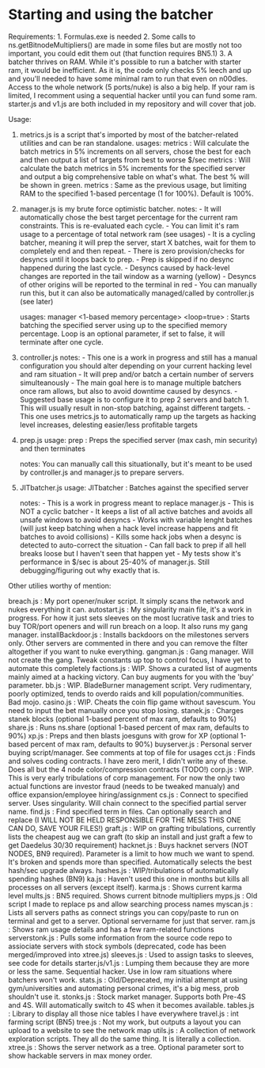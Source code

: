 Starting and using the batcher
==============================

Requirements:
	1. Formulas.exe is needed
	2. Some calls to ns.getBitnodeMultipliers() are made in some files but are mostly not too important, you could edit them out (that function requires BN5.1)
	3. A batcher thrives on RAM. While it's possible to run a batcher with starter ram, it would be inefficient. As it is, the code only checks 5% leech and up and you'll needed
	   to have some minimal ram to run that even on n00dles. Access to the whole network (5 ports/nuke) is also a big help. If your ram is limited, I recomment using a sequential
	   hacker until you can fund some ram. starter.js and v1.js are both included in my repository and will cover that job.

Usage:

1. metrics.js is a script that's imported by most of the batcher-related utilities and can be ran standalone.
	usages:
		metrics <no params>			: Will calculate the batch metrics in 5% increments on all servers, chose the best for each and then output a list of targets from best to worse $/sec
		metrics <servername>		: Will calculate the batch metrics in 5% increments for the specified server and output a big comprehensive table on what's what. The best % will be shown in green.
		metrics <servername> <pct>	: Same as the previous usage, but limiting RAM to the specified 1-based percentage (1 for 100%). Default is 100%.
		
2. manager.js is my brute force optimistic batcher.
	notes:
		- It will automatically chose the best target percentage for the current ram constraints. This is re-evaluated each cycle.
		- You can limit it's ram usage to a percentage of total network ram (see usages)
		- It is a cycling batcher, meaning it will prep the server, start X batches, wait for them to completely end and then repeat.
		- There is zero provision/checks for desyncs until it loops back to prep.
		- Prep is skipped if no desync happened during the last cycle.
		- Desyncs caused by hack-level changes are reported in the tail window as a warning (yellow)
		- Desyncs of other origins will be reported to the terminal in red
		- You can manually run this, but it can also be automatically managed/called by controller.js (see later)

	usages:
		manager <servername> <1-based memory percentage> <loop=true> :	Starts batching the specified server using up to the specified memory percentage.
																		Loop is an optional parameter, if set to false, it will terminate after one cycle.										
		
3. controller.js
	notes:
		- This one is a work in progress and still has a manual configuration you should alter depending on your current hacking level and ram situation
		- It will prep and/or batch a certain number of servers simulteanously
		- The main goal here is to manage multiple batchers once ram allows, but also to avoid downtime caused by desyncs.
		- Suggested base usage is to configure it to prep 2 servers and batch 1. This will usually result in non-stop batching, against different targets.
		- This one uses metrics.js to automatically ramp up the targets as hacking level increases, delesting easier/less profitable targets
		
4. prep.js
	usage: prep <servername> : Preps the specified server (max cash, min security) and then terminates
	
	notes: You can manually call this situationally, but it's meant to be used by controller.js and manager.js to prepare servers.
	
5. JITbatcher.js
	usage: JITbatcher <servername> : Batches against the specified server
	
	notes:
		- This is a work in progress meant to replace manager.js
		- This is NOT a cyclic batcher
		- It keeps a list of all active batches and avoids all unsafe windows to avoid desyncs
		- Works with variable lenght batches (will just keep batching when a hack level increase happens and fit batches to avoid collisions)
		- Kills some hack jobs when a desync is detected to auto-correct the situation
		- Can fall back to prep if all hell breaks loose but I haven't seen that happen yet
		- My tests show it's performance in $/sec is about 25-40% of manager.js. Still debugging/figuring out why exactly that is.


Other utilies worthy of mention:

breach.js 			: My port opener/nuker script. It simply scans the network and nukes everything it can.
autostart.js 		: My singularity main file, it's a work in progress. For how it just sets sleeves on the most lucrative task and tries to buy TOR/port openers and will run breach on a loop. It also runs my gang manager.
installBackdoor.js	: Installs backdoors on the milestones servers only. Other servers are commented in there and you can remove the filter altogether if you want to nuke everything.
gangman.js			: Gang manager. Will not create the gang. Tweak constants up top to control focus, I have yet to automate this completely
factions.js			: WIP. Shows a curated list of augments mainly aimed at a hacking victory. Can buy augments for you with the 'buy' parameter.
bb.js				: WIP. BladeBurner management script. Very rudimentary, poorly optimized, tends to overdo raids and kill population/communities. Bad mojo.
casino.js			: WIP. Cheats the coin flip game without savescum. You need to input the bet manually once you stop losing.
stanek.js			: Charges stanek blocks (optional 1-based percent of max ram, defaults to 90%)
share.js			: Runs ns.share (optional 1-based percent of max ram, defaults to 90%)
xp.js				: Preps and then blasts joesguns with grow for XP (optional 1-based percent of max ram, defaults to 90%)
buyserver.js		: Personal server buying script/manager. See comments at top of file for usages
cct.js				: Finds and solves coding contracts. I have zero merit, I didn't write any of these. Does all but the 4 node color/compression contracts (TODO!)
corp.js				: WIP. This is very early tribulations of corp management. For now the only two actual functions are investor fraud (needs to be tweaked manualy) and office expansion/employee hiring/assignment
cs.js				: Connect to specified server. Uses singularity. Will chain connect to the specified partial server name.
find.js				: Find specified term in files. Can optionally search and replace (I WILL NOT BE HELD RESPONSIBLE FOR THE MESS THIS ONE CAN DO, SAVE YOUR FILES!)
graft.js			: WIP on grafting tribulations, currently lists the cheapest aug we can graft (to skip an install and just graft a few to get Daedelus 30/30 requirement)
hacknet.js			: Buys hacknet servers (NOT NODES, BN9 required). Parameter is a limit to how much we want to spend. It's broken and spends more than specified. Automatically selects the best hash/sec upgrade always.
hashes.js			: WIP/tribulations of automatically spending hashes (BN9)
ka.js				: Haven't used this one in months but kills all processes on all servers (except itself).
karma.js			: Shows current karma level
mults.js			: BN5 required. Shows current bitnode multipliers
myps.js				: Old script I made to replace ps and allow searching process names
myscan.js			: Lists all servers paths as connect strings you can copy/paste to run on terminal and get to a server. Optional servername for just that server.
ram.js				: Shows ram usage details and has a few ram-related functions
serverstonk.js		: Pulls some information from the source code repo to assiociate servers with stock symbols (deprecated, code has been merged/improved into xtree.js)
sleeves.js			: Used to assign tasks to sleeves, see code for details
starter.js/v1.js	: Lumping them because they are more or less the same. Sequential hacker. Use in low ram situations where batchers won't work.
stats.js			: Old/Deprecated, my initial attempt at using gym/universities and automating personal crimes, it's a big mess, prob shouldn't use it.
stonks.js			: Stock market manager. Supports both Pre-4S and 4S. Will automatically switch to 4S when it becomes available.
tables.js			: Library to display all those nice tables I have everywhere
travel.js			: int farming script (BN5)
tree.js				: Not my work, but outputs a layout you can upload to a website to see the network map
utils.js			: A collection of network exploration scripts. They all do the same thing. It is literally a collection.
xtree.js			: Shows the server network as a tree. Optional parameter sort to show hackable servers in max money order.
